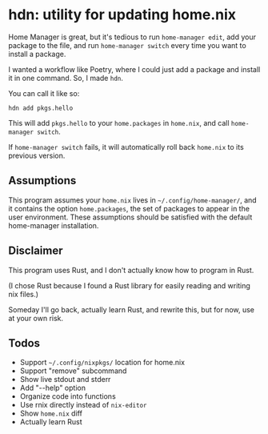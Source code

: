 # hdn: utility for updating home.nix
Home Manager is great,
but it's tedious to run `home-manager edit`,
add your package to the file,
and run `home-manager switch`
every time you want to install a package.

I wanted a workflow like Poetry,
where I could just add a package and install it in one command.
So, I made `hdn`.

You can call it like so:
```shell
hdn add pkgs.hello
```

This will add `pkgs.hello` to your `home.packages` in `home.nix`, and call `home-manager switch`.

If `home-manager switch` fails, it will automatically roll back `home.nix` to its previous version. 

## Assumptions
This program assumes your `home.nix` lives in `~/.config/home-manager/`,
and it contains the option `home.packages`, the set of packages to appear in the user environment.
These assumptions should be satisfied with the default home-manager installation.

## Disclaimer
This program uses Rust, and I don't actually know how to program in Rust.

(I chose Rust because I found a Rust library for easily reading and writing nix files.)

Someday I'll go back, actually learn Rust, and rewrite this, but for now, use at your own risk.

## Todos
- Support `~/.config/nixpkgs/` location for home.nix
- Support "remove" subcommand
- Show live stdout and stderr
- Add "--help" option
- Organize code into functions
- Use rnix directly instead of `nix-editor`
- Show `home.nix` diff
- Actually learn Rust
